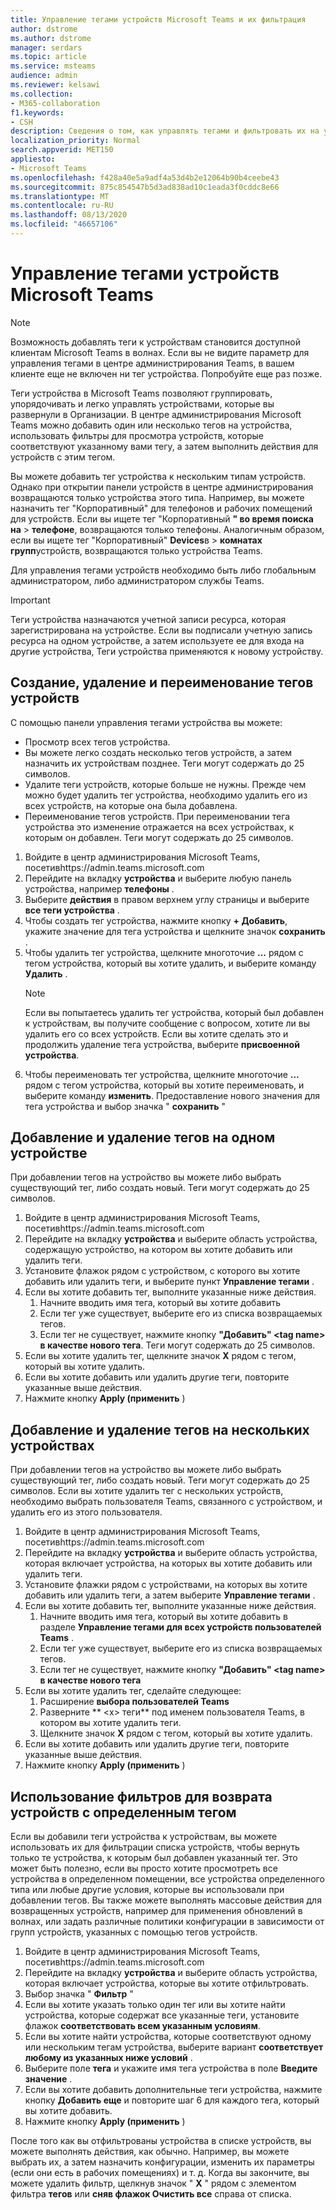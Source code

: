 ```yaml
---
title: Управление тегами устройств Microsoft Teams и их фильтрация
author: dstrome
ms.author: dstrome
manager: serdars
ms.topic: article
ms.service: msteams
audience: admin
ms.reviewer: kelsawi
ms.collection:
- M365-collaboration
f1.keywords:
- CSH
description: Сведения о том, как управлять тегами и фильтровать их на устройствах Microsoft Teams.
localization_priority: Normal
search.appverid: MET150
appliesto:
- Microsoft Teams
ms.openlocfilehash: f428a40e5a9adf4a53d4b2e12064b90b4ceebe43
ms.sourcegitcommit: 875c854547b5d3ad838ad10c1eada3f0cddc8e66
ms.translationtype: MT
ms.contentlocale: ru-RU
ms.lasthandoff: 08/13/2020
ms.locfileid: "46657106"
---
```

# <a name="manage-microsoft-teams-device-tags"></a>Управление тегами устройств Microsoft Teams

> [!NOTE]
> Возможность добавлять теги к устройствам становится доступной клиентам Microsoft Teams в волнах. Если вы не видите параметр для управления тегами в центре администрирования Teams, в вашем клиенте еще не включен ни тег устройства. Попробуйте еще раз позже.

Теги устройства в Microsoft Teams позволяют группировать, упорядочивать и легко управлять устройствами, которые вы развернули в Организации. В центре администрирования Microsoft Teams можно добавить один или несколько тегов на устройства, использовать фильтры для просмотра устройств, которые соответствуют указанному вами тегу, а затем выполнить действия для устройств с этим тегом.

Вы можете добавить тег устройства к нескольким типам устройств. Однако при открытии панели устройств в центре администрирования возвращаются только устройства этого типа. Например, вы можете назначить тег "Корпоративный" для телефонов и рабочих помещений для устройств. Если вы ищете тег "Корпоративный **" во время поиска на**  >  **телефоне**, возвращаются только телефоны. Аналогичным образом, если вы ищете тег "Корпоративный" **Devices**в  >  **комнатах групп**устройств, возвращаются только устройства Teams.

Для управления тегами устройств необходимо быть либо глобальным администратором, либо администратором службы Teams.

> [!IMPORTANT]
> Теги устройства назначаются учетной записи ресурса, которая зарегистрирована на устройстве. Если вы подписали учетную запись ресурса на одном устройстве, а затем используете ее для входа на другие устройства, Теги устройства применяются к новому устройству.

## <a name="create-remove-or-rename-device-tags"></a>Создание, удаление и переименование тегов устройств

С помощью панели управления тегами устройства вы можете:

- Просмотр всех тегов устройства.
- Вы можете легко создать несколько тегов устройств, а затем назначить их устройствам позднее. Теги могут содержать до 25 символов.
- Удалите теги устройств, которые больше не нужны. Прежде чем можно будет удалить тег устройства, необходимо удалить его из всех устройств, на которые она была добавлена.
- Переименование тегов устройств. При переименовании тега устройства это изменение отражается на всех устройствах, к которым он добавлен. Теги могут содержать до 25 символов.

1. Войдите в центр администрирования Microsoft Teams, посетивhttps://admin.teams.microsoft.com
2. Перейдите на вкладку **устройства** и выберите любую панель устройства, например **телефоны** .
3. Выберите **действия** в правом верхнем углу страницы и выберите **все теги устройства** .
4. Чтобы создать тег устройства, нажмите кнопку **+ Добавить**, укажите значение для тега устройства и щелкните значок **сохранить** .
5. Чтобы удалить тег устройства, щелкните многоточие **...** рядом с тегом устройства, который вы хотите удалить, и выберите команду **Удалить** .
    > [!NOTE]
    > Если вы попытаетесь удалить тег устройства, который был добавлен к устройствам, вы получите сообщение с вопросом, хотите ли вы удалить его со всех устройств. Если вы хотите сделать это и продолжить удаление тега устройства, выберите **присвоенной устройства**.
6. Чтобы переименовать тег устройства, щелкните многоточие **...** рядом с тегом устройства, который вы хотите переименовать, и выберите команду **изменить**. Предоставление нового значения для тега устройства и выбор значка " **сохранить** "

## <a name="add-or-remove-tags-on-a-single-device"></a>Добавление и удаление тегов на одном устройстве

При добавлении тегов на устройство вы можете либо выбрать существующий тег, либо создать новый. Теги могут содержать до 25 символов.

1. Войдите в центр администрирования Microsoft Teams, посетивhttps://admin.teams.microsoft.com
2. Перейдите на вкладку **устройства** и выберите область устройства, содержащую устройство, на котором вы хотите добавить или удалить теги.
3. Установите флажок рядом с устройством, с которого вы хотите добавить или удалить теги, и выберите пункт **Управление тегами** .
4. Если вы хотите добавить тег, выполните указанные ниже действия.
    1. Начните вводить имя тега, который вы хотите добавить
    2. Если тег уже существует, выберите его из списка возвращаемых тегов.
    3. Если тег не существует, нажмите кнопку **"Добавить" \<tag name> в качестве нового тега**. Теги могут содержать до 25 символов.
5. Если вы хотите удалить тег, щелкните значок **X** рядом с тегом, который вы хотите удалить.
6. Если вы хотите добавить или удалить другие теги, повторите указанные выше действия.
7. Нажмите кнопку **Apply (применить** )

## <a name="add-or-remove-tags-on-multiple-devices"></a>Добавление и удаление тегов на нескольких устройствах

При добавлении тегов на устройство вы можете либо выбрать существующий тег, либо создать новый. Теги могут содержать до 25 символов. Если вы хотите удалить тег с нескольких устройств, необходимо выбрать пользователя Teams, связанного с устройством, и удалить его из этого пользователя.

1. Войдите в центр администрирования Microsoft Teams, посетивhttps://admin.teams.microsoft.com
2. Перейдите на вкладку **устройства** и выберите область устройства, которая включает устройства, на которых вы хотите добавить или удалить теги.
3. Установите флажки рядом с устройствами, на которых вы хотите добавить или удалить теги, а затем выберите **Управление тегами** .
4. Если вы хотите добавить тег, выполните указанные ниже действия.
    1. Начните вводить имя тега, который вы хотите добавить в разделе **Управление тегами для всех устройств пользователей Teams** .
    2. Если тег уже существует, выберите его из списка возвращаемых тегов.
    3. Если тег не существует, нажмите кнопку **"Добавить" \<tag name> в качестве нового тега**
5. Если вы хотите удалить тег, сделайте следующее:
    1. Расширение **выбора пользователей Teams**
    2. Разверните ** \<x> теги** под именем пользователя Teams, в котором вы хотите удалить теги.
    3. Щелкните значок **X** рядом с тегом, который вы хотите удалить.
6. Если вы хотите добавить или удалить другие теги, повторите указанные выше действия.
7. Нажмите кнопку **Apply (применить** )

## <a name="use-filters-to-return-devices-with-a-specific-tag"></a>Использование фильтров для возврата устройств с определенным тегом

Если вы добавили теги устройства к устройствам, вы можете использовать их для фильтрации списка устройств, чтобы вернуть только те устройства, к которым был добавлен указанный тег. Это может быть полезно, если вы просто хотите просмотреть все устройства в определенном помещении, все устройства определенного типа или любые другие условия, которые вы использовали при добавлении тегов. Вы также можете выполнять массовые действия для возвращенных устройств, например для применения обновлений в волнах, или задать различные политики конфигурации в зависимости от групп устройств, указанных с помощью тегов устройств.

1. Войдите в центр администрирования Microsoft Teams, посетивhttps://admin.teams.microsoft.com
2. Перейдите на вкладку **устройства** и выберите область устройства, которая включает устройства, которые вы хотите отфильтровать.
3. Выбор значка " **Фильтр** "
4. Если вы хотите указать только один тег или вы хотите найти устройства, которые содержат все указанные теги, установите флажок **соответствовать всем указанным условиям**.
5. Если вы хотите найти устройства, которые соответствуют одному или нескольким тегам устройства, выберите вариант **соответствует любому из указанных ниже условий** .
6. Выберите поле **тега** и укажите имя тега устройства в поле **Введите значение** .
7. Если вы хотите добавить дополнительные теги устройства, нажмите кнопку **Добавить еще** и повторите шаг 6 для каждого тега, который вы хотите добавить.
8. Нажмите кнопку **Apply (применить** )

После того как вы отфильтрованы устройства в списке устройств, вы можете выполнять действия, как обычно. Например, вы можете выбрать их, а затем назначить конфигурации, изменить их параметры (если они есть в рабочих помещениях) и т. д. Когда вы закончите, вы можете удалить фильтр, щелкнув значок " **X** " рядом с элементом фильтра **тегов** или **сняв флажок Очистить все** справа от списка.
